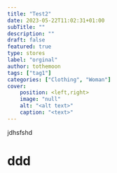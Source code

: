 ```yaml
---
title: "Test2"
date: 2023-05-22T11:02:31+01:00
subTitle: ""
description: ""
draft: false
featured: true
type: stores
label: "orginal"
author: tothemoon
tags: ["tag1"]
categories: ["Clothing", "Woman"]
cover:
    position: <left,right>
    image: "null"
    alt: "<alt text>"
    caption: "<text>"
---
```


jdhsfshd
<h1> ddd</h1>